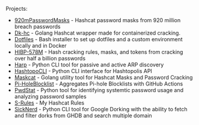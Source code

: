 Projects:
- [920mPasswordMasks](https://github.com/JakeWnuk/920mPasswordMasks) - Hashcat password masks from 920 million breach passwords
- [Dk-hc](https://github.com/JakeWnuk/dk-hc) - Golang Hashcat wrapper made for containerized cracking.
- [Dotfiles](https://github.com/JakeWnuk/Dotfiles) - Bash installer to set up dotfiles and a custom environment locally and in Docker
- [HIBP-578M](https://github.com/JakeWnuk/HIBP-578M) - Hash cracking rules, masks, and tokens from cracking over half a billion passwords
- [Harp](https://github.com/JakeWnuk/Harp) - Python CLI tool for passive and active ARP discovery
- [HashtopoCLI](https://github.com/JakeWnuk/HashtopoCLI) - Python CLI interface for Hashtopolis API
- [Maskcat](https://github.com/JakeWnuk/maskcat) - Golang utility tool for Hashcat Masks and Password Cracking
- [Pi-HoleBlocklist](https://github.com/JakeWnuk/Pi-holeBlockList) - Aggregates Pi-hole Blocklists with GitHub Actions
- [PwdStat](https://github.com/JakeWnuk/PwdStat) - Python tool for identifying systemtic password usage and analyzing password samples
- [S-Rules](https://github.com/JakeWnuk/s-rules) - My Hashcat Rules
- [SickNerd](https://github.com/JakeWnuk/SickNerd) - Python CLI tool for Google Dorking with the ability to fetch and filter dorks from GHDB and search multiple domain
